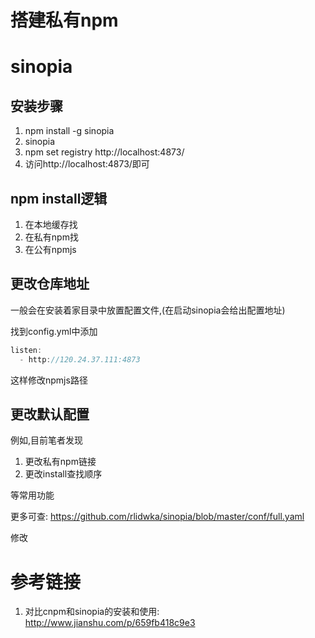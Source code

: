 # 搭建私有npm

# sinopia


## 安装步骤

1. npm install -g sinopia
2. sinopia
4. npm set registry http://localhost:4873/
5. 访问http://localhost:4873/即可

## npm install逻辑

1. 在本地缓存找
2. 在私有npm找
3. 在公有npmjs

## 更改仓库地址

一般会在安装着家目录中放置配置文件,(在启动sinopia会给出配置地址)

找到config.yml中添加

```javascript
listen:
  - http://120.24.37.111:4873
```
这样修改npmjs路径

## 更改默认配置

例如,目前笔者发现

1. 更改私有npm链接
2. 更改install查找顺序

等常用功能

更多可查: https://github.com/rlidwka/sinopia/blob/master/conf/full.yaml

修改



# 参考链接

1. 对比cnpm和sinopia的安装和使用: http://www.jianshu.com/p/659fb418c9e3
